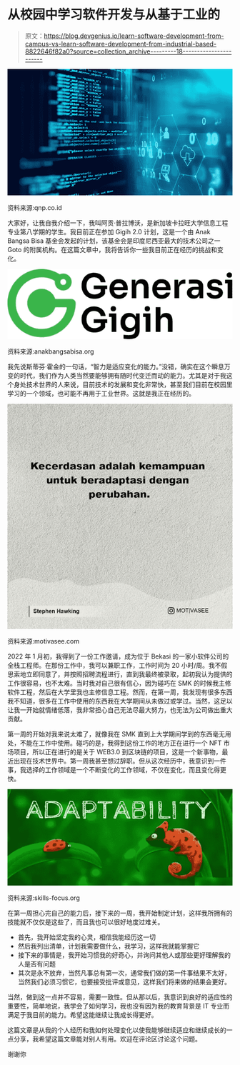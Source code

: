 # 从校园中学习软件开发与从基于工业的

> 原文：<https://blog.devgenius.io/learn-software-development-from-campus-vs-learn-software-development-from-industrial-based-8822646f82a0?source=collection_archive---------18----------------------->

![](img/c69275443cdedca7122d76647b0b578c.png)

资料来源:qnp.co.id

大家好，让我自我介绍一下，我叫阿贡·普拉博沃，是新加坡卡拉旺大学信息工程专业第八学期的学生。我目前正在参加 Gigih 2.0 计划，这是一个由 Anak Bangsa Bisa 基金会发起的计划，该基金会是印度尼西亚最大的技术公司之一 Goto 的附属机构。在这篇文章中，我将告诉你一些我目前正在经历的挑战和变化。

![](img/d5a5f8185748867e76c634e07d421d51.png)

资料来源:anakbangsabisa.org

我先说斯蒂芬·霍金的一句话，“智力是适应变化的能力。”没错，确实在这个瞬息万变的时代，我们作为人类当然要能够拥有随时代变迁而动的能力。尤其是对于我这个身处技术世界的人来说，目前技术的发展和变化非常快，甚至我们目前在校园里学习的一个领域，也可能不再用于工业世界。这就是我正在经历的。

![](img/3c4fdb8b32db7d90deebcef505f429f2.png)

资料来源:motivasee.com

2022 年 1 月初，我得到了一份工作邀请，成为位于 Bekasi 的一家小软件公司的全栈工程师。在那份工作中，我可以兼职工作，工作时间为 20 小时/周。我不假思索地立即同意了，并按照招聘流程进行，直到我最终被录取，起初我认为提供的工作很容易，也不太难。当时我对自己很有信心，因为碰巧在 SMK 的时候我主修软件工程，然后在大学里我也主修信息工程。然而，在第一周，我发现有很多东西我不知道，很多在工作中使用的东西我在大学期间从未做过或学过。当然，这足以让我一开始就情绪低落，我非常担心自己无法尽最大努力，也无法为公司做出重大贡献。

第一周的开始对我来说太难了，就像我在 SMK 直到上大学期间学到的东西毫无用处，不能在工作中使用。碰巧的是，我得到这份工作的地方正在进行一个 NFT 市场项目，所以正在进行的是关于 WEB3.0 到区块链的项目，这是一个新事物，最近出现在技术世界中。第一周我甚至想过辞职。但从这次经历中，我意识到一件事，我选择的工作领域是一个不断变化的工作领域，不仅在变化，而且变化得更快。

![](img/1bbb85f6bf702faf78cde988be7380c0.png)

资料来源:skills-focus.org

在第一周担心完自己的能力后，接下来的一周，我开始制定计划，这样我所拥有的技能就不仅仅是这些了，而且我也可以很好地度过难关。

*   首先，我开始坚定我的心灵，相信我能经历这一切
*   然后我列出清单，计划我需要做什么，我学习，这样我就能掌握它
*   接下来的事情是，我开始习惯我的好奇心，并询问其他人或那些更好理解我的人是否有问题
*   其次是永不放弃，当然凡事总有第一次，通常我们做的第一件事结果不太好，当然我们必须习惯它，也要接受批评或意见，这样我们将来做的结果会更好。

当然，做到这一点并不容易，需要一致性。但从那以后，我意识到良好的适应性的重要性，简单地说，我学会了如何学习，我也没有因为我的教育背景是 IT 专业而满足于我目前的能力。希望这能继续让我成长得更好。

这篇文章是从我的个人经历和我如何处理变化以使我能够继续适应和继续成长的一点分享，我希望这篇文章能对别人有用。欢迎在评论区讨论这个问题。

谢谢你